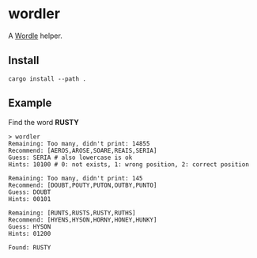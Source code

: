 # wordler

A [Wordle](https://www.nytimes.com/games/wordle/index.html) helper.

## Install

```shell
cargo install --path .
```

## Example

Find the word **RUSTY**

```text
> wordler
Remaining: Too many, didn't print: 14855
Recommend: [AEROS,AROSE,SOARE,REAIS,SERIA]
Guess: SERIA # also lowercase is ok
Hints: 10100 # 0: not exists, 1: wrong position, 2: correct position

Remaining: Too many, didn't print: 145
Recommend: [DOUBT,POUTY,PUTON,OUTBY,PUNTO]
Guess: DOUBT
Hints: 00101

Remaining: [RUNTS,RUSTS,RUSTY,RUTHS]
Recommend: [HYENS,HYSON,HORNY,HONEY,HUNKY]
Guess: HYSON
Hints: 01200

Found: RUSTY
```

